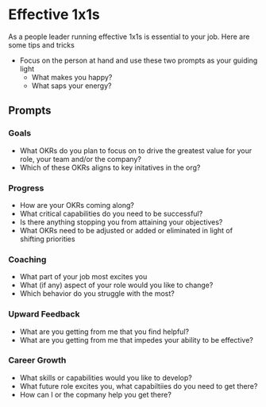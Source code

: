 # Effective 1x1s

As a people leader running effective 1x1s is essential to your job.  Here are some tips and tricks

* Focus on the person at hand and use these two prompts as your guiding light
  * What makes you happy?
  * What saps your energy?

## Prompts

### Goals

* What OKRs do you plan to focus on to drive the greatest value for your role, your team and/or the company?
* Which of these OKRs aligns to key initatives in the org?

### Progress

* How are your OKRs coming along?
* What critical capabilities do you need to be successful?
* Is there anything stopping you from attaining your objectives?
* What OKRs need to be adjusted or added or eliminated in light of shifting priorities

### Coaching

* What part of your job most excites you
* What (if any) aspect of your role would you like to change?
* Which behavior do you struggle with the most?

### Upward Feedback

* What are you getting from me that you find helpful?
* What are you getting from me that impedes your ability to be effective?

### Career Growth

* What skills or capabilities would you like to develop?
* What future role excites you, what capabiltiies do you need to get there?
* How can I or the copmany help you get there?
